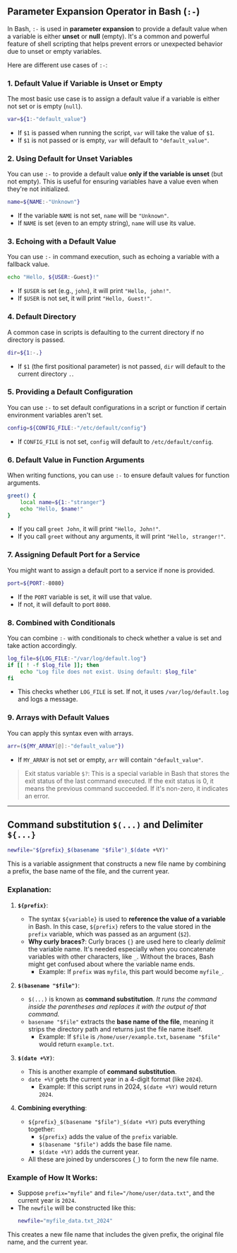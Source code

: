 ## Parameter Expansion Operator in Bash (`:-`)

In Bash, `:-` is used in **parameter expansion** to provide a default value when a variable is either **unset** or **null** (empty). It's a common and powerful feature of shell scripting that helps prevent errors or unexpected behavior due to unset or empty variables.

Here are different use cases of `:-`:

### 1. **Default Value if Variable is Unset or Empty**
The most basic use case is to assign a default value if a variable is either not set or is empty (`null`).

```bash
var=${1:-"default_value"}
```

- If `$1` is passed when running the script, `var` will take the value of `$1`.
- If `$1` is not passed or is empty, `var` will default to `"default_value"`.

### 2. **Using Default for Unset Variables**
You can use `:-` to provide a default value **only if the variable is unset** (but not empty). This is useful for ensuring variables have a value even when they're not initialized.

```bash
name=${NAME:-"Unknown"}
```

- If the variable `NAME` is not set, `name` will be `"Unknown"`.
- If `NAME` is set (even to an empty string), `name` will use its value.

### 3. **Echoing with a Default Value**
You can use `:-` in command execution, such as echoing a variable with a fallback value.

```bash
echo "Hello, ${USER:-Guest}!"
```

- If `$USER` is set (e.g., `john`), it will print `"Hello, john!"`.
- If `$USER` is not set, it will print `"Hello, Guest!"`.

### 4. **Default Directory**
A common case in scripts is defaulting to the current directory if no directory is passed.

```bash
dir=${1:-.}
```

- If `$1` (the first positional parameter) is not passed, `dir` will default to the current directory `.`.

### 5. **Providing a Default Configuration**
You can use `:-` to set default configurations in a script or function if certain environment variables aren't set.

```bash
config=${CONFIG_FILE:-"/etc/default/config"}
```

- If `CONFIG_FILE` is not set, `config` will default to `/etc/default/config`.

### 6. **Default Value in Function Arguments**
When writing functions, you can use `:-` to ensure default values for function arguments.

```bash
greet() {
    local name=${1:-"stranger"}
    echo "Hello, $name!"
}
```

- If you call `greet John`, it will print `"Hello, John!"`.
- If you call `greet` without any arguments, it will print `"Hello, stranger!"`.

### 7. **Assigning Default Port for a Service**
You might want to assign a default port to a service if none is provided.

```bash
port=${PORT:-8080}
```

- If the `PORT` variable is set, it will use that value.
- If not, it will default to port `8080`.

### 8. **Combined with Conditionals**
You can combine `:-` with conditionals to check whether a value is set and take action accordingly.

```bash
log_file=${LOG_FILE:-"/var/log/default.log"}
if [[ ! -f $log_file ]]; then
    echo "Log file does not exist. Using default: $log_file"
fi
```

- This checks whether `LOG_FILE` is set. If not, it uses `/var/log/default.log` and logs a message.

### 9. **Arrays with Default Values**
You can apply this syntax even with arrays.

```bash
arr=(${MY_ARRAY[@]:-"default_value"})
```

- If `MY_ARRAY` is not set or empty, `arr` will contain `"default_value"`.


> Exit status variable `$?`: This is a special variable in Bash that stores the exit status of the last command executed. If the exit status is 0, it means the previous command succeeded. If it's non-zero, it indicates an error.

---

## Command substitution `$(...)` and Delimiter `${...}`
 

```bash
newfile="${prefix}_$(basename "$file")_$(date +%Y)"
```

This is a variable assignment that constructs a new file name by combining a prefix, the base name of the file, and the current year.

### Explanation:

1. **`${prefix}`**:
   - The syntax `${variable}` is used to **reference the value of a variable** in Bash. In this case, `${prefix}` refers to the value stored in the `prefix` variable, which was passed as an argument (`$2`).
   - **Why curly braces?**: Curly braces `{}` are used here to clearly *delimit* the variable name. It's needed especially when you concatenate variables with other characters, like `_`. Without the braces, Bash might get confused about where the variable name ends.
     - Example: If `prefix` was `myfile`, this part would become `myfile_`.

2. **`$(basename "$file")`**:
   - `$(...)` is known as **command substitution**. *It runs the command inside the parentheses and replaces it with the output of that command.*
   - `basename "$file"` extracts the **base name of the file**, meaning it strips the directory path and returns just the file name itself.
     - Example: If `$file` is `/home/user/example.txt`, `basename "$file"` would return `example.txt`.

3. **`$(date +%Y)`**:
   - This is another example of **command substitution**.
   - `date +%Y` gets the current year in a 4-digit format (like `2024`).
     - Example: If this script runs in 2024, `$(date +%Y)` would return `2024`.

4. **Combining everything**:
   - `${prefix}_$(basename "$file")_$(date +%Y)` puts everything together:
     - `${prefix}` adds the value of the `prefix` variable.
     - `$(basename "$file")` adds the base file name.
     - `$(date +%Y)` adds the current year.
   - All these are joined by underscores (`_`) to form the new file name.

### Example of How It Works:

- Suppose `prefix="myfile"` and `file="/home/user/data.txt"`, and the current year is `2024`.
- The `newfile` will be constructed like this:
  ```bash
  newfile="myfile_data.txt_2024"
  ```
  
This creates a new file name that includes the given prefix, the original file name, and the current year.